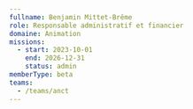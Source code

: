 ```yaml
---
fullname: Benjamin Mittet-Brême
role: Responsable administratif et financier
domaine: Animation
missions:
  - start: 2023-10-01
    end: 2026-12-31
    status: admin
memberType: beta
teams:
  - /teams/anct
---
```

